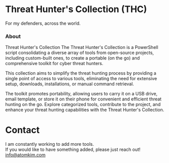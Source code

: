 # Threat Hunter's Collection (THC)
For my defenders, across the world. 

### About
Threat Hunter's Collection The Threat Hunter's Collection is a PowerShell script consolidating a diverse array of tools from open-source projects, including custom-built ones, to create a portable (on the go) and comprehensive toolkit for cyber threat hunters.  

This collection aims to simplify the threat hunting process by providing a single point of access to various tools, eliminating the need for extensive setup, downloads, installations, or manual command retrieval. 

The toolkit promotes portability, allowing users to carry it on a USB drive, email template, or store it on their phone for convenient and efficient threat hunting on the go. Explore categorized tools, contribute to the project, and enhance your threat hunting capabilities with the Threat Hunter's Collection.


# Contact
I am constantly working to add more tools.  
If you would like to have something added, please just reach out!    
info@atomkim.com
